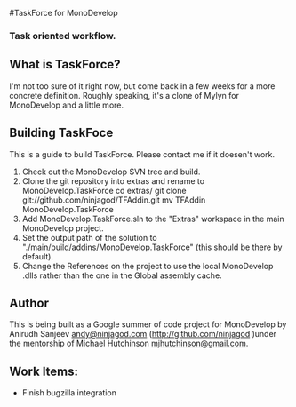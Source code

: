 #TaskForce for MonoDevelop
### Task oriented workflow.

## What is TaskForce?
I'm not too sure of it right now, but come back in a few weeks for a more concrete definition. Roughly speaking, it's a clone of Mylyn for MonoDevelop and a little more.

## Building TaskFoce
This is a guide to build TaskForce. Please contact me if it doesen't work.
1. Check out the MonoDevelop SVN tree and build.
2. Clone the git repository into extras and rename to MonoDevelop.TaskForce 
   	cd extras/
   	git clone git://github.com/ninjagod/TFAddin.git
   	mv TFAddin MonoDevelop.TaskForce
3. Add MonoDevelop.TaskForce.sln to the "Extras" workspace in the main MonoDevelop project.
4. Set the output path of the solution to "./main/build/addins/MonoDevelop.TaskForce" (this should be there by default).
5. Change the References on the project to use the local MonoDevelop .dlls rather than the one in the Global assembly cache.

## Author
This is being built as a Google summer of code project for MonoDevelop by Anirudh Sanjeev <andy@ninjagod.com> (http://github.com/ninjagod )under the mentorship of Michael Hutchinson <mjhutchinson@gmail.com>.

## Work Items:
* Finish bugzilla integration

